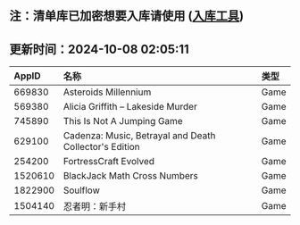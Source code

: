 ## 注：清单库已加密想要入库请使用 ([入库工具](https://github.com/BlankTMing/ManifestAutoUpdate/releases))

## 更新时间：2024-10-08 02:05:11
| AppID | 名称 | 类型  |
| :-------------------- | :----------------------------- | :----------- |
| 669830 | Asteroids Millennium| Game |
| 569380 | Alicia Griffith – Lakeside Murder| Game |
| 745890 | This Is Not A Jumping Game| Game |
| 629100 | Cadenza: Music, Betrayal and Death Collector's Edition| Game |
| 254200 | FortressCraft Evolved| Game |
| 1520610 | BlackJack Math Cross Numbers| Game |
| 1822900 | Soulflow| Game |
| 1504140 | 忍者明：新手村| Game |
